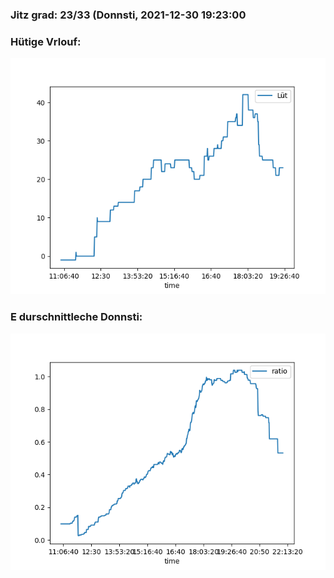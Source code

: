 ### Jitz grad: 23/33 (Donnsti, 2021-12-30 19:23:00

### Hütige Vrlouf:
![Graph](Today.png)

### E durschnittleche Donnsti:
![Graph](Donnsti.png)